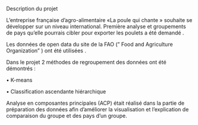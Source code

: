 Description du projet

L’entreprise française d’agro-alimentaire  «La poule qui chante » souhaite se développer sur un niveau international. Première analyse  et groupements de pays qu’elle pourrais  cibler pour exporter  les poulets a été demandé .

Les données de open data du site de la FAO (” Food and Agriculture Organization” ) ont été utilisées . 

Dans le projet 2 méthodes de regroupement des données ont été démontrés : 

•	K-means 

•	Classification ascendante hiérarchique


Analyse en composantes principales (ACP) était réalisé  dans la partie de préparation des données afin d’améliorer la visualisation et l’explication de comparaison du groupe et des pays d’un groupe.  
